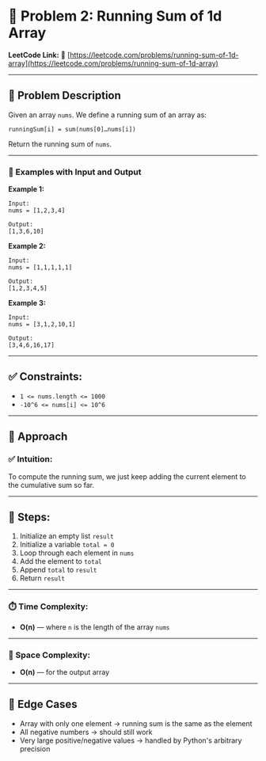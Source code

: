 # 🧠 Problem 2: Running Sum of 1d Array

**LeetCode Link:**
🔗 [https://leetcode.com/problems/running-sum-of-1d-array](https://leetcode.com/problems/running-sum-of-1d-array)

---

## 🧩 Problem Description

Given an array `nums`. We define a running sum of an array as:

```
runningSum[i] = sum(nums[0]…nums[i])
```

Return the running sum of `nums`.

---

### 🧪 Examples with Input and Output

**Example 1:**

```
Input:
nums = [1,2,3,4]

Output:
[1,3,6,10]
```

**Example 2:**

```
Input:
nums = [1,1,1,1,1]

Output:
[1,2,3,4,5]
```

**Example 3:**

```
Input:
nums = [3,1,2,10,1]

Output:
[3,4,6,16,17]
```

---

## ✅ Constraints:

* `1 <= nums.length <= 1000`
* `-10^6 <= nums[i] <= 10^6`

---

## 🚀 Approach

### ✅ Intuition:

To compute the running sum, we just keep adding the current element to the cumulative sum so far.

---

## 🦀 Steps:

1. Initialize an empty list `result`
2. Initialize a variable `total = 0`
3. Loop through each element in `nums`
4. Add the element to `total`
5. Append `total` to `result`
6. Return `result`

---

### ⏱️ Time Complexity:

* **O(n)** — where `n` is the length of the array `nums`

---

### 🧠 Space Complexity:

* **O(n)** — for the output array

---

## 🧠 Edge Cases

* Array with only one element → running sum is the same as the element
* All negative numbers → should still work
* Very large positive/negative values → handled by Python's arbitrary precision
